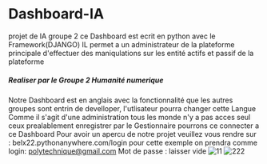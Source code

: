 # Dashboard-IA
projet de IA groupe 2
ce Dashboard est ecrit en python avec le Framework(DJANGO)
IL permet a un administrateur de la plateforme principale d'effectuer des maniqulations sur les entité actifs et passif de la plateforme
 ##### Realiser par le Groupe 2 Humanité numerique ########
 Notre Dashboard est en anglais avec la fonctionnalité que les autres groupes sont entrin de develloper, l'utlisateur pourra changer cette Langue
 Comme il s'agit d'une administration tous les monde n'y a pas acces seul ceux prealablement enregistrer par le Gestionnaire pourrons ce connecter a ce Dashboard
 Pour avoir un apercu de notre projet veuillez vous rendre sur : belx22.pythonanywhere.com/login
 pour cette exemple on prendra comme login: polytechnique@gmail.com 
                                     Mot de passe : laisser vide
![11](https://user-images.githubusercontent.com/26586030/122042107-05467400-cdda-11eb-982b-ab578bd7e21b.png)
![222](https://user-images.githubusercontent.com/26586030/122042755-d67ccd80-cdda-11eb-92bd-c180eb3adb63.png)
